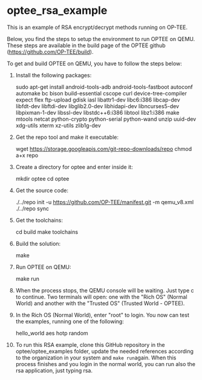 # optee_rsa_example
This is an example of RSA encrypt/decrypt methods running on OP-TEE.

Below, you find the steps to setup the environment to run OPTEE on QEMU. These steps are available in the build page of the OPTEE github (https://github.com/OP-TEE/build).

To get and build OPTEE on QEMU, you have to follow the steps below:

1. Install the following packages:

    sudo apt-get install android-tools-adb android-tools-fastboot autoconf \
	automake bc bison build-essential cscope curl device-tree-compiler \
	expect flex ftp-upload gdisk iasl libattr1-dev libc6:i386 libcap-dev \
	libfdt-dev libftdi-dev libglib2.0-dev libhidapi-dev libncurses5-dev \
	libpixman-1-dev libssl-dev libstdc++6:i386 libtool libz1:i386 make \
	mtools netcat python-crypto python-serial python-wand unzip uuid-dev \
	xdg-utils xterm xz-utils zlib1g-dev

2. Get the repo tool and make it executable:

    wget https://storage.googleapis.com/git-repo-downloads/repo
    chmod a+x repo

3. Create a directory for optee and enter inside it:

    mkdir optee
    cd optee

4. Get the source code:

    ./../repo init -u https://github.com/OP-TEE/manifest.git -m qemu_v8.xml
    ./../repo sync

5. Get the toolchains:

    cd build
    make toolchains

6. Build the solution:

    make

7. Run OPTEE on QEMU:

    make run

8. When the process stops, the QEMU console will be waiting. Just type c to continue. Two terminals will open: one with the "Rich OS" (Normal World) and another with the "Trusted OS" (Trusted World - OPTEE).

9. In the Rich OS (Normal World), enter "root" to login. You now can test the examples, running one of the following:

    hello_world
    aes
    hotp
    random

10. To run this RSA example, clone this GitHub repository in the optee/optee_examples folder, update the needed references according to the organization in your system and `make run`again. When this process finishes and you login in the normal world, you can run also the rsa application, just typing rsa.
